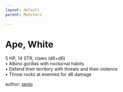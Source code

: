 ```yaml
---
layout: default
parent: Monsters
  
---
```

# Ape, White
5 HP, 14 STR, claws (d6+d6)  
• Albino gorillas with nocturnal habits  
• Defend their territory with threats and then violence  
• Throw rocks at enemies for d6 damage  

author: [xenio](https://xenioinabottle.blogspot.com/2021/02/classic-monsters-for-cairnito-part-1.html)
